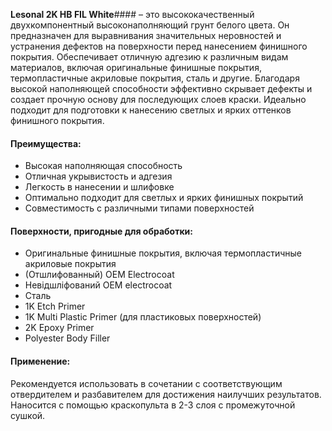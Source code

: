 **Lesonal 2K HB FIL White**#### – это высококачественный двухкомпонентный высоконаполняющий грунт белого цвета. Он предназначен для выравнивания значительных неровностей и устранения дефектов на поверхности перед нанесением финишного покрытия. Обеспечивает отличную адгезию к различным видам материалов, включая оригинальные финишные покрытия, термопластичные акриловые покрытия, сталь и другие. Благодаря высокой наполняющей способности эффективно скрывает дефекты и создает прочную основу для последующих слоев краски. Идеально подходит для подготовки к нанесению светлых и ярких оттенков финишного покрытия.

#### Преимущества:

- Высокая наполняющая способность
- Отличная укрывистость и адгезия
- Легкость в нанесении и шлифовке
- Оптимально подходит для светлых и ярких финишных покрытий
- Совместимость с различными типами поверхностей

#### Поверхности, пригодные для обработки:

- Оригинальные финишные покрытия, включая термопластичные акриловые покрытия
- (Отшлифованный) OEM Electrocoat
- Невідшліфований OEM electrocoat
- Сталь
- 1K Etch Primer
- 1K Multi Plastic Primer (для пластиковых поверхностей)
- 2K Epoxy Primer
- Polyester Body Filler

#### **Применение:**

Рекомендуется использовать в сочетании с соответствующим отвердителем и разбавителем для достижения наилучших результатов. Наносится с помощью краскопульта в 2-3 слоя с промежуточной сушкой.
